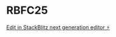 # RBFC25

[Edit in StackBlitz next generation editor ⚡️](https://stackblitz.com/~/github.com/paearth92/RBFC25)